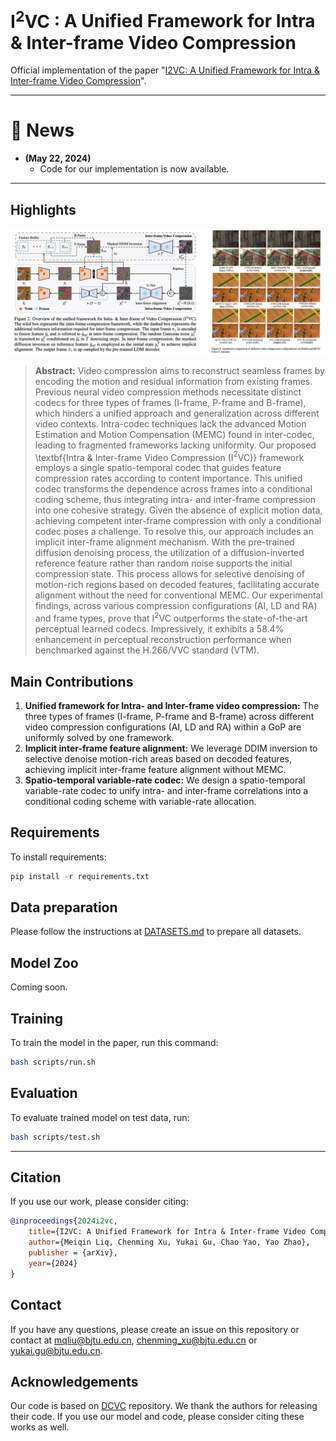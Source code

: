 # $\text{I}^2\text{VC}$ : A Unified Framework for Intra & Inter-frame Video Compression



<!-- > [**MaPLe: Multi-modal Prompt Learning**](https://arxiv.org/abs/2210.03117)<br>
> [Muhammad Uzair Khattak](https://scholar.google.com/citations?user=M6fFL4gAAAAJ&hl=en&authuser=1), [Hanoona Rasheed](https://scholar.google.com/citations?user=yhDdEuEAAAAJ&hl=en&authuser=1&oi=sra), [Muhammad Maaz](https://scholar.google.com/citations?user=vTy9Te8AAAAJ&hl=en&authuser=1&oi=sra), [Salman Khan](https://salman-h-khan.github.io/), [Fahad Shahbaz Khan](https://scholar.google.es/citations?user=zvaeYnUAAAAJ&hl=en) -->


<!-- [![Website](https://img.shields.io/badge/Project-Website-87CEEB)](https://muzairkhattak.github.io/multimodal-prompt-learning/)
[![paper](https://img.shields.io/badge/arXiv-Paper-<COLOR>.svg)](https://arxiv.org/abs/2210.03117)
[![video](https://img.shields.io/badge/Video-Presentation-F9D371)](https://youtu.be/fmULeaqAzfg)
[![slides](https://img.shields.io/badge/Presentation-Slides-B762C1)](https://drive.google.com/file/d/1GYei-3wjf4OgBVKi9tAzeif606sHBlIA/view?usp=share_link) -->


Official implementation of the paper "[I2VC: A Unified Framework for Intra & Inter-frame Video Compression](https://arxiv.org/)".
<hr />


# :rocket: News
- **(May 22, 2024)**
  - Code for our implementation is now available.


<hr />

## Highlights

![main figure](doc/main.png)

> **Abstract:** Video compression aims to reconstruct seamless frames by encoding the motion and residual information from existing frames. Previous neural video compression methods necessitate distinct codecs for three types of frames (I-frame, P-frame and B-frame), which hinders a unified approach and generalization across different video contexts. Intra-codec techniques lack the advanced Motion Estimation and Motion Compensation (MEMC) found in inter-codec, leading to fragmented frameworks lacking uniformity. Our proposed \textbf{Intra \& Inter-frame Video Compression (I$^2$VC)} framework employs a single spatio-temporal codec that guides feature compression rates according to content importance. This unified codec transforms the dependence across frames into a conditional coding scheme, thus integrating intra- and inter-frame compression into one cohesive strategy. Given the absence of explicit motion data, achieving competent inter-frame compression with only a conditional codec poses a challenge. To resolve this, our approach includes an implicit inter-frame alignment mechanism. With the pre-trained diffusion denoising process, the utilization of a diffusion-inverted reference feature rather than random noise supports the initial compression state. This process allows for selective denoising of motion-rich regions based on decoded features, facilitating accurate alignment without the need for conventional MEMC. Our experimental findings, across various compression configurations (AI, LD and RA) and frame types, prove that I$^2$VC outperforms the state-of-the-art perceptual learned codecs. Impressively, it exhibits a 58.4\% enhancement in perceptual reconstruction performance when benchmarked against the H.266/VVC standard (VTM).

## Main Contributions

1) **Unified framework for Intra- and Inter-frame video compression:** The three types of frames (I-frame, P-frame and B-frame) across different video compression configurations (AI, LD and RA) within a GoP are uniformly solved by one framework.
2) **Implicit inter-frame feature alignment:** We leverage DDIM inversion to selective denoise motion-rich areas based on decoded features, achieving implicit inter-frame feature alignment without MEMC.
3) **Spatio-temporal variable-rate codec:** We design a spatio-temporal variable-rate codec to unify intra- and inter-frame correlations into a conditional coding scheme with variable-rate allocation. 

## Requirements
To install requirements:
```python
pip install -r requirements.txt
```

## Data preparation
Please follow the instructions at [DATASETS.md](docs/DATASETS.md) to prepare all datasets.

## Model Zoo

Coming soon.

## Training
To train the model in the paper, run this command:
```bash
bash scripts/run.sh
```

## Evaluation
To evaluate trained model on test data, run:
```bash
bash scripts/test.sh
```


<hr />

## Citation
If you use our work, please consider citing:
```bibtex
@inproceedings{2024i2vc,
    title={I2VC: A Unified Framework for Intra & Inter-frame Video Compression},
    author={Meiqin Liq, Chenming Xu, Yukai Gu, Chao Yao, Yao Zhao},
    publisher = {arXiv},
    year={2024}
}
```


## Contact
If you have any questions, please create an issue on this repository or contact at mqliu@bjtu.edu.cn, chenming_xu@bjtu.edu.cn or yukai.gu@bjtu.edu.cn.


## Acknowledgements

Our code is based on [DCVC](https://github.com/microsoft/DCVC) repository. We thank the authors for releasing their code. If you use our model and code, please consider citing these works as well.

